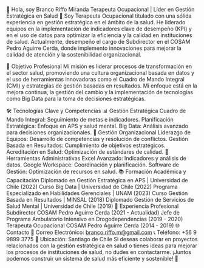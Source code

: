 👋 Hola, soy Branco Riffo Miranda
Terapeuta Ocupacional | Líder en Gestión Estratégica en Salud 🏥
Soy Terapeuta Ocupacional titulado con una sólida experiencia en gestión estratégica en el ámbito de la salud. He liderado equipos en la implementación de indicadores clave de desempeño (KPI) y en el uso de datos para optimizar la eficiencia y la calidad en instituciones de salud. Actualmente, desempeño el cargo de Subdirector en el COSAM Pedro Aguirre Cerda, donde implemento innovaciones para mejorar la calidad de atención y la sostenibilidad organizacional.

🌟 Objetivo Profesional
Mi misión es liderar procesos de transformación en el sector salud, promoviendo una cultura organizacional basada en datos y el uso de herramientas innovadoras como el Cuadro de Mando Integral (CMI) y estrategias de gestión basadas en resultados. Mi enfoque está en la mejora continua, la gestión del cambio y la implementación de tecnologías como Big Data para la toma de decisiones estratégicas.

🛠 Tecnologías Clave y Competencias
📊 Gestión Estratégica
Cuadro de Mando Integral: Seguimiento de metas e indicadores.
Planificación Estratégica: Enfoque en APS y salud mental.
Big Data: Análisis avanzado para decisiones organizacionales.
💼 Gestión Organizacional
Liderazgo de Equipos: Desarrollo de competencias y resolución de conflictos.
Gestión Basada en Resultados: Cumplimiento de objetivos estratégicos.
Acreditación en Salud: Optimización de estándares de calidad.
📘 Herramientas Administrativas
Excel Avanzado: Indicadores y análisis de datos.
Google Workspace: Coordinación y planificación.
Software de Gestión: Optimización de recursos en salud.
📚 Formación Académica y Capacitación
Diplomado en Gestión Estratégica en APS | Universidad de Chile (2022)
Curso Big Data | Universidad de Chile (2022)
Programa Especializado en Habilidades Gerenciales | UNAM (2023)
Curso Gestión Basada en Resultados | MINSAL (2018)
Diplomado Gestión de Servicios de Salud Mental | Universidad de Chile (2019)
🏅 Experiencia Profesional
Subdirector COSAM Pedro Aguirre Cerda (2021 - Actualidad)
Jefe de Programa Ambulatorio Intensivo en Drogodependencias (2019 - 2020)
Terapeuta Ocupacional COSAM Pedro Aguirre Cerda (2014 - 2019)
🌐 Contacto
📧 Correo Electrónico: branco.riffo.m@gmail.com
📞 Teléfono: +56 9 9899 3775
📍 Ubicación: Santiago de Chile
Si deseas colaborar en proyectos relacionados con la gestión estratégica en salud o tienes ideas para mejorar los procesos de instituciones de salud, no dudes en contactarme. ¡Juntos podemos construir un sistema de salud más eficiente y sostenible! 🚀

